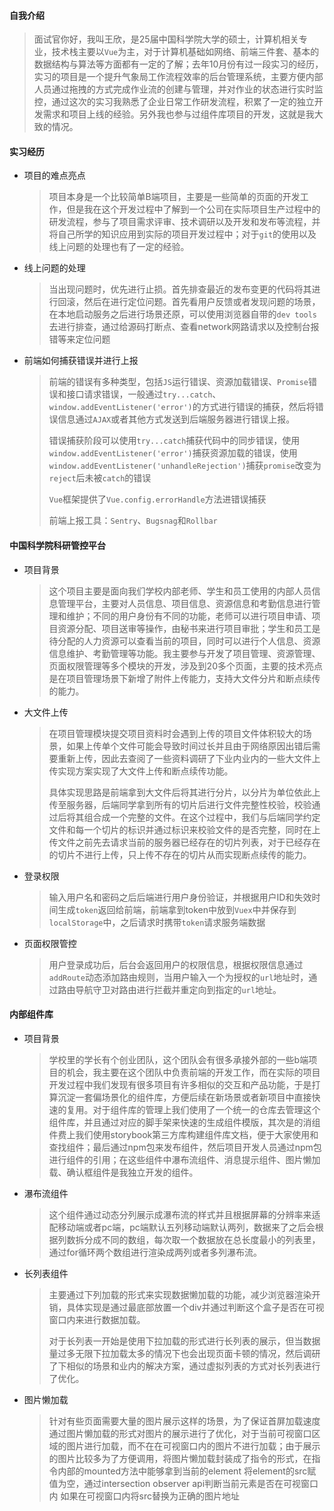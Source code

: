 #### 自我介绍

> 面试官你好，我叫王欣，是25届中国科学院大学的硕士，计算机相关专业，技术栈主要以`Vue`为主，对于计算机基础如网络、前端三件套、基本的数据结构与算法等方面都有一定的了解；去年10月份有过一段实习的经历，实习的项目是一个提升气象局工作流程效率的后台管理系统，主要方便内部人员通过拖拽的方式完成作业流的创建与管理，并对作业的状态进行实时监控，通过这次的实习我熟悉了企业日常工作研发流程，积累了一定的独立开发需求和项目上线的经验。另外我也参与过组件库项目的开发，这就是我大致的情况。

#### 实习经历

* 项目的难点亮点

  > 项目本身是一个比较简单B端项目，主要是一些简单的页面的开发工作，但是我在这个开发过程中了解到一个公司在实际项目生产过程中的研发流程，参与了项目需求评审、技术调研以及开发和发布等流程，并将自己所学的知识应用到实际的项目开发过程中；对于`git`的使用以及线上问题的处理也有了一定的经验。

* 线上问题的处理

  > 当出现问题时，优先进行止损。首先排查最近的发布变更的代码将其进行回滚，然后在进行定位问题。首先看用户反馈或者发现问题的场景，在本地启动服务之后进行场景还原，可以使用浏览器自带的`dev tools`去进行排查，通过给源码打断点、查看network网路请求以及控制台报错等来定位问题
  
* 前端如何捕获错误并进行上报

  > 前端的错误有多种类型，包括`JS`运行错误、资源加载错误、`Promise`错误和接口请求错误，一般通过`try...catch`、`window.addEventListener('error')`的方式进行错误的捕获，然后将错误信息通过`AJAX`或者其他方式发送到后端服务器进行错误上报。
  >
  > 错误捕获阶段可以使用`try...catch`捕获代码中的同步错误，使用`window.addEventListener('error')`捕获资源加载的错误，使用`window.addEventListener('unhandleRejection')`捕获`promise`改变为`reject`后未被`catch`的错误
  >
  > `Vue`框架提供了`Vue.config.errorHandle`方法进错误捕获
  >
  > 前端上报工具：`Sentry`、`Bugsnag`和`Rollbar`

#### 中国科学院科研管控平台

* 项目背景

  > 这个项目主要是面向我们学校内部老师、学生和员工使用的内部人员信息管理平台，主要对人员信息、项目信息、资源信息和考勤信息进行管理和维护；不同的用户身份有不同的功能，老师可以进行项目申请、项目资源分配、项目送审等操作，由秘书来进行项目审批；学生和员工是待分配的人力资源可以查看当前的项目，同时可以进行个人信息、资源信息维护、考勤管理等功能。我主要参与开发了项目管理、资源管理、页面权限管理等多个模块的开发，涉及到20多个页面，主要的技术亮点是在项目管理场景下新增了附件上传能力，支持大文件分片和断点续传的能力。

* 大文件上传

  > 在项目管理模块提交项目资料时会遇到上传的项目文件体积较大的场景，如果上传单个文件可能会导致时间过长并且由于网络原因出错后需要重新上传，因此去查阅了一些资料调研了下业内业内的一些大文件上传实现方案实现了大文件上传和断点续传功能。
  >
  > 具体实现思路是前端拿到大文件后将其进行分片，以分片为单位依此上传至服务器，后端同学拿到所有的切片后进行文件完整性校验，校验通过后将其组合成一个完整的文件。在这个过程中，我们与后端同学约定文件和每一个切片的标识并通过标识来校验文件的是否完整，同时在上传文件之前先去请求当前的服务器已经存在的切片列表，对于已经存在的切片不进行上传，只上传不存在的切片从而实现断点续传的能力。

* 登录权限

  > 输入用户名和密码之后后端进行用户身份验证，并根据用户ID和失效时间生成`token`返回给前端，前端拿到token中放到`Vuex`中并保存到`localStorage`中，之后请求时携带`token`请求服务端数据

* 页面权限管控

  > 用户登录成功后，后台会返回用户的权限信息，根据权限信息通过`addRoute`动态添加路由规则，当用户输入一个为授权的`url`地址时，通过路由导航守卫对路由进行拦截并重定向到指定的`url`地址。

#### 内部组件库

* 项目背景

  > 学校里的学长有个创业团队，这个团队会有很多承接外部的一些b端项目的机会，我主要在这个团队中负责前端的开发工作，而在实际的项目开发过程中我们发现有很多项目有许多相似的交互和产品功能，于是打算沉淀一套偏场景化的组件库，方便后续在新场景或者新项目中直接快速的复用。对于组件库的管理上我们使用了一个统一的仓库去管理这个组件库，并且通过对应的脚手架来快速的生成组件模版，其次是的消组件费上我们使用storybook第三方库构建组件库文档，便于大家使用和查找组件；最后通过npm包来发布组件，然后项目开发人员通过npm包进行组件的引用；在这些组件中瀑布流组件、消息提示组件、图片懒加载、确认框组件是我独立开发的组件。

* 瀑布流组件

  > 这个组件通过动态分列展示成瀑布流的样式并且根据屏幕的分辨率来适配移动端或者pc端，pc端默认五列移动端默认两列，数据来了之后会根据列数拆分成不同的数组，每次取一个数据放在总长度最小的列表里，通过for循环两个数组进行渲染成两列或者多列瀑布流。

* 长列表组件

  > 主要通过下列加载的形式来实现数据懒加载的功能，减少浏览器渲染开销，具体实现是通过最底部放置一个div并通过判断这个盒子是否在可视窗口内来进行数据加载。
  >
  > 对于长列表一开始是使用下拉加载的形式进行长列表的展示，但当数据量过多无限下拉加载太多的情况下也会出现页面卡顿的情况，然后调研了下相似的场景和业内的解决方案，通过虚拟列表的方式对长列表进行了优化。

* 图片懒加载

  > 针对有些页面需要大量的图片展示这样的场景，为了保证首屏加载速度通过图片懒加载的形式对图片的展示进行了优化，对于当前可视窗口区域的图片进行加载，而不在在可视窗口内的图片不进行加载；由于展示的图片比较多为了方便调用，将图片懒加载封装成了指令的形式，在指令内部的mounted方法中能够拿到当前的element 将element的src赋值为空，通过intersection observer api判断当前元素是否在可视窗口内 如果在可视窗口内将src替换为正确的图片地址